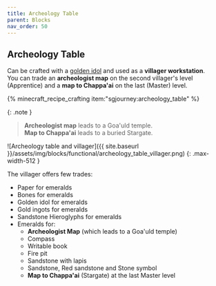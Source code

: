 ```yaml
---
title: Archeology Table
parent: Blocks
nav_order: 50
---
```



## Archeology Table
Can be crafted with a [golden idol](#golden-idol) and used as a __villager workstation__.  
You can trade an __archeologist map__ on the second villager's level (Apprentice)
and a __map to Chappa'ai__ on the last (Master) level.

{% minecraft_recipe_crafting item:"sgjourney:archeology_table" %}

{: .note }
> __Archeologist map__ leads to a Goa'uld temple.  
> __Map to Chappa'ai__ leads to a buried Stargate.

![Archeology table and villager]({{ site.baseurl }}/assets/img/blocks/functional/archeology_table_villager.png)
{: .max-width-512 }

The villager offers few trades:
- Paper for emeralds
- Bones for emeralds
- Golden idol for emeralds
- Gold ingots for emeralds
- Sandstone Hieroglyphs for emeralds
- Emeralds for:
    - **Archeologist Map** (which leads to a Goa'uld temple)
    - Compass
    - Writable book
    - Fire pit
    - Sandstone with lapis
    - Sandstone, Red sandstone and Stone symbol
    - **Map to Chappa'ai** (Stargate) at the last Master level

[//]: # (TODO: replace with table as on https://minecraft.wiki/w/Trading)
